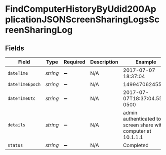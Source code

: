 # FindComputerHistoryByUdid200ApplicationJSONScreenSharingLogsScreenSharingLog


## Fields

| Field                                                         | Type                                                          | Required                                                      | Description                                                   | Example                                                       |
| ------------------------------------------------------------- | ------------------------------------------------------------- | ------------------------------------------------------------- | ------------------------------------------------------------- | ------------------------------------------------------------- |
| `dateTime`                                                    | *string*                                                      | :heavy_minus_sign:                                            | N/A                                                           | 2017-07-07 18:37:04                                           |
| `dateTimeEpoch`                                               | *string*                                                      | :heavy_minus_sign:                                            | N/A                                                           | 1499470624555                                                 |
| `dateTimeUtc`                                                 | *string*                                                      | :heavy_minus_sign:                                            | N/A                                                           | 2017-07-07T18:37:04.555-0500                                  |
| `details`                                                     | *string*                                                      | :heavy_minus_sign:                                            | N/A                                                           | admin authenticated to screen share with computer at 10.1.1.1 |
| `status`                                                      | *string*                                                      | :heavy_minus_sign:                                            | N/A                                                           | Completed                                                     |